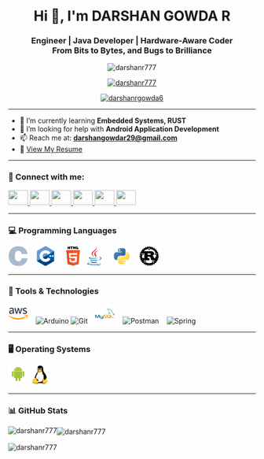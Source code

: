 <h1 align="center">Hi 👋, I'm DARSHAN GOWDA R</h1>
<h3 align="center">Engineer | Java Developer | Hardware-Aware Coder <br> From Bits to Bytes, and Bugs to Brilliance</h3>

<p align="center">
  <img src="https://komarev.com/ghpvc/?username=darshanr777&label=Profile%20views&color=0e75b6&style=flat" alt="darshanr777" />
</p>

<p align="center">
  <a href="https://github.com/ryo-ma/github-profile-trophy">
    <img src="https://github-profile-trophy.vercel.app/?username=darshanr777" alt="darshanr777" />
  </a>
</p>

<p align="center">
  <a href="https://twitter.com/darshanrgowda6" target="blank">
    <img src="https://img.shields.io/twitter/follow/darshanrgowda6?logo=twitter&style=for-the-badge" alt="darshanrgowda6" />
  </a>
</p>

---

- 🌱 I’m currently learning **Embedded Systems, RUST**
- 🤝 I’m looking for help with **Android Application Development**
- 📫 Reach me at: **darshangowdar29@gmail.com**
- 📄 [View My Resume](https://drive.google.com/file/d/1QN-lFdkNZ-zFLLlqkv-SHEPrqDIm_qcw/view?usp=sharing)

---

### 🔗 Connect with me:

<p align="left">
  <a href="https://twitter.com/darshanrgowda6" target="blank">
    <img src="https://raw.githubusercontent.com/rahuldkjain/github-profile-readme-generator/master/src/images/icons/Social/twitter.svg" height="30" width="40" />
  </a>
  <a href="https://linkedin.com/in/darshan-gowda-r-8041371bb" target="blank">
    <img src="https://raw.githubusercontent.com/rahuldkjain/github-profile-readme-generator/master/src/images/icons/Social/linked-in-alt.svg" height="30" width="40" />
  </a>
  <a href="https://instagram.com/darshu_rgowda" target="blank">
    <img src="https://raw.githubusercontent.com/rahuldkjain/github-profile-readme-generator/master/src/images/icons/Social/instagram.svg" height="30" width="40" />
  </a>
  <a href="https://www.hackerrank.com/darshangowdar29" target="blank">
    <img src="https://raw.githubusercontent.com/rahuldkjain/github-profile-readme-generator/master/src/images/icons/Social/hackerrank.svg" height="30" width="40" />
  </a>
  <a href="https://www.leetcode.com/darshanr777" target="blank">
    <img src="https://raw.githubusercontent.com/rahuldkjain/github-profile-readme-generator/master/src/images/icons/Social/leet-code.svg" height="30" width="40" />
  </a>
  <a href="https://auth.geeksforgeeks.org/user/user_eob5eq6zb6g" target="blank">
    <img src="https://raw.githubusercontent.com/rahuldkjain/github-profile-readme-generator/master/src/images/icons/Social/geeks-for-geeks.svg" height="30" width="40" />
  </a>
</p>

---

### 💻 Programming Languages

<p align="left">
  <img src="https://raw.githubusercontent.com/devicons/devicon/master/icons/c/c-original.svg" alt="C" width="40" height="40"/> &nbsp;&nbsp;
  <img src="https://raw.githubusercontent.com/devicons/devicon/master/icons/cplusplus/cplusplus-original.svg" alt="C++" width="40" height="40"/> &nbsp;&nbsp;
  <img src="https://raw.githubusercontent.com/devicons/devicon/master/icons/html5/html5-original-wordmark.svg" alt="HTML5" width="40" height="40"/>
  <img src="https://raw.githubusercontent.com/devicons/devicon/master/icons/java/java-original.svg" alt="Java" width="40" height="40"/> &nbsp;&nbsp;
  <img src="https://raw.githubusercontent.com/devicons/devicon/master/icons/python/python-original.svg" alt="Python" width="40" height="40"/> &nbsp;&nbsp;
  <img src="https://raw.githubusercontent.com/devicons/devicon/master/icons/rust/rust-original.svg" alt="Rust" width="40" height="40"/> &nbsp;&nbsp;
  
</p>

---

### 🧰 Tools & Technologies

<p align="left">
  <img src="https://raw.githubusercontent.com/devicons/devicon/master/icons/amazonwebservices/amazonwebservices-original-wordmark.svg" alt="AWS" width="40" height="40"/> &nbsp;&nbsp;
   <img src="https://cdn.worldvectorlogo.com/logos/arduino-1.svg" alt="Arduino" width="40" height="40"/>
  <img src="https://www.vectorlogo.zone/logos/git-scm/git-scm-icon.svg" alt="Git" width="40" height="40"/> &nbsp;&nbsp;
  <img src="https://raw.githubusercontent.com/devicons/devicon/master/icons/mysql/mysql-original-wordmark.svg" alt="MySQL" width="40" height="40"/> &nbsp;&nbsp;
  <img src="https://www.vectorlogo.zone/logos/getpostman/getpostman-icon.svg" alt="Postman" width="40" height="40"/> &nbsp;&nbsp;
  <img src="https://www.vectorlogo.zone/logos/springio/springio-icon.svg" alt="Spring" width="40" height="40"/> &nbsp;&nbsp;
</p>

---

### 🖥️ Operating Systems

<p align="left">
  <img src="https://raw.githubusercontent.com/devicons/devicon/master/icons/android/android-original-wordmark.svg" alt="Android" width="40" height="40"/>
  <img src="https://raw.githubusercontent.com/devicons/devicon/master/icons/linux/linux-original.svg" alt="Linux" width="40" height="40"/> &nbsp;&nbsp;
</p>

---

### 📊 GitHub Stats

<p>
  <img align="left" src="https://github-readme-stats.vercel.app/api/top-langs?username=darshanr777&show_icons=true&locale=en&layout=compact" alt="darshanr777" />
</p>

<p>
  <img align="center" src="https://github-readme-stats.vercel.app/api?username=darshanr777&show_icons=true&locale=en" alt="darshanr777" />
</p>

<p>
  <img align="center" src="https://github-readme-streak-stats.herokuapp.com/?user=darshanr777&" alt="darshanr777" />
</p>
